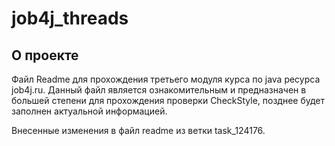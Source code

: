 # job4j_threads

## О проекте

Файл Readme для прохождения третьего модуля курса по java ресурса job4j.ru.
Данный файл является ознакомительным и предназначен в большей степени для прохождения проверки CheckStyle, позднее будет заполнен актуальной информацией.

Внесенные изменения в файл readme из ветки task_124176.